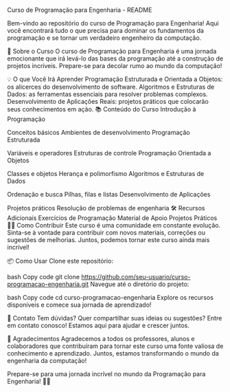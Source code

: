 Curso de Programação para Engenharia - README

Bem-vindo ao repositório do curso de Programação para Engenharia! Aqui você encontrará tudo o que precisa para dominar os fundamentos da programação e se tornar um verdadeiro engenheiro da computação.

🚀 Sobre o Curso
O curso de Programação para Engenharia é uma jornada emocionante que irá levá-lo das bases da programação até a construção de projetos incríveis. Prepare-se para decolar rumo ao mundo da computação!

💡 O que Você Irá Aprender
Programação Estruturada e Orientada a Objetos: os alicerces do desenvolvimento de software.
Algoritmos e Estruturas de Dados: as ferramentas essenciais para resolver problemas complexos.
Desenvolvimento de Aplicações Reais: projetos práticos que colocarão seus conhecimentos em ação.
📚 Conteúdo do Curso
Introdução à Programação

Conceitos básicos
Ambientes de desenvolvimento
Programação Estruturada

Variáveis e operadores
Estruturas de controle
Programação Orientada a Objetos

Classes e objetos
Herança e polimorfismo
Algoritmos e Estruturas de Dados

Ordenação e busca
Pilhas, filas e listas
Desenvolvimento de Aplicações

Projetos práticos
Resolução de problemas de engenharia
🛠️ Recursos Adicionais
Exercícios de Programação
Material de Apoio
Projetos Práticos
👨‍💻 Como Contribuir
Este curso é uma comunidade em constante evolução. Sinta-se à vontade para contribuir com novos materiais, correções ou sugestões de melhorias. Juntos, podemos tornar este curso ainda mais incrível!

📦 Como Usar
Clone este repositório:

bash
Copy code
git clone https://github.com/seu-usuario/curso-programacao-engenharia.git
Navegue até o diretório do projeto:

bash
Copy code
cd curso-programacao-engenharia
Explore os recursos disponíveis e comece sua jornada de aprendizado!

📧 Contato
Tem dúvidas? Quer compartilhar suas ideias ou sugestões? Entre em contato conosco! Estamos aqui para ajudar e crescer juntos.

🙌 Agradecimentos
Agradecemos a todos os professores, alunos e colaboradores que contribuíram para tornar este curso uma fonte valiosa de conhecimento e aprendizado. Juntos, estamos transformando o mundo da engenharia da computação!

Prepare-se para uma jornada incrível no mundo da Programação para Engenharia! 🚀🌟
